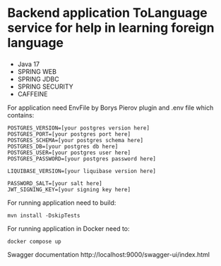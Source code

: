 # Backend application ToLanguage service for help in learning foreign language

###
- Java 17
- SPRING WEB
- SPRING JDBC
- SPRING SECURITY
- CAFFEINE

For application need EnvFile by Borys Pierov plugin and .env file which contains:
```dotenv
POSTGRES_VERSION=[your postgres version here]
POSTGRES_PORT=[your postgres port here]
POSTGRES_SCHEMA=[your postgres schema here]
POSTGRES_DB=[your postgres db here]
POSTGRES_USER=[your postgres user here]
POSTGRES_PASSWORD=[your postgres password here]

LIQUIBASE_VERSION=[your liquibase version here]

PASSWORD_SALT=[your salt here]
JWT_SIGNING_KEY=[your signing key here]
```

For running application need to build:
```dotenv
mvn install -DskipTests
```
For running application in Docker need to:
```dotenv
docker compose up
```

Swagger documentation http://localhost:9000/swagger-ui/index.html